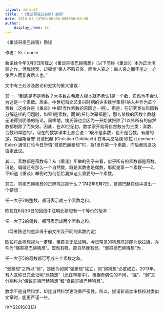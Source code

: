 ```yaml
---
layout: default
title: '《重谈哥德巴赫猜》勘误'
date: 2016-03-13T00:00:00.000000+08:00
author:
    display_name: Sr.
---
```


《重谈哥德巴赫猜》勘误

作者：Sr. Loonie

新语丝今年3月6日所载之《重谈哥德巴赫猜想》（以下简称《重谈》）本为正本清源之作。但我读罢，却顿觉“秦人不暇自哀，而后人哀之；后人哀之而不鉴之，亦使后人而复哀后人也。”

文中有三处涉及数论和史实的重大错误：

其一，1到底是不是素数？大多数古希腊人根本就不承认1是一个数，自然也不会认为这是一个素数。后来，中世纪和文艺复兴时期的许多数学家将1纳入并作为首个素数（这或许是《重谈》中把1当作素数的原因之一吧）。但是，在研究类似质因数分解这样的问题时，如果1是素数，而1的任何次幂都是1，那么某数的因数个数就无法得到明确的结论。同样地，埃氏筛也会因为一开始就把除了1以外所有的自然数都剔除了而失效。因此，在20世纪初，数学家开始将自然数分为三类：素数、合数和单独的1。现在的数学课本上都会说：1既不是素数，也不是合数。有趣的是，克里斯蒂安·哥德巴赫 (Christian Goldbach) 在与莱昂哈德·欧拉 (Leonhard Euler) 通信讨论今日所谓“哥德巴赫猜想”时，将1当作第一个素数，而后者则坚决否定此议。

其二，素数都是奇数吗？从《重谈》所举的例子来看，似乎所有的素数都是奇数。可是，偏偏还有那么一个自然数，既是素数也是偶数，那就是第一个素数——2。不知道《重谈》举例时为何恰恰漏掉这么重要的一个素数。

其三，哥德巴赫猜想的正确陈述是什么？1742年6月7日，哥德巴赫在信中提出一个猜想：

任一大于2的整数，都可表示成三个素数之和。

欧拉在6月30日的回信中注明此猜想有一个等价的版本：

任一大于2的偶数，都可表示成两个素数之和。

（两者陈述的差异缘于前文所及不同的素数约定）

欧拉将此猜想视为一定理，但自言无法证明。今日常见的猜想陈述即为欧拉版，亦称为“强哥德巴赫猜想”。既然有强，那自然就有弱。“弱哥德巴赫猜想”为：

任一大于5的奇数都可写成三个素数之和。

“弱猜想”之所以“弱”，是因为如果“强猜想”成立，则“弱猜想”必定成立。2013年，有人宣称已完全证明“弱猜想”（还在审核中）。根据奇偶性的不同，“强”、“弱”又分别称为“偶数哥德巴赫猜想”和“奇数哥德巴赫猜想”。

数学不是自然科学，却比自然科学更注重严密性。所以，提请新语丝审核校对类似文章时，能更严谨一些。

(XYS20160313)


